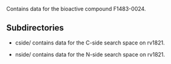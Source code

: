 Contains data for the bioactive compound F1483-0024.

## Subdirectories

- cside/ contains data for the C-side search space on rv1821.

- nside/ contains data for the N-side search space on rv1821.

